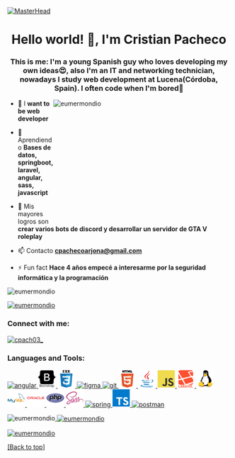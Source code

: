 [![MasterHead](http://propulsive.in/assets/img/service-icon/web.gif)](https://eumermondio.github.io)
<h1 align="center">Hello world! 👋, I'm Cristian Pacheco</h1>
<h3 align="center">This is me: I'm a young Spanish guy who loves developing my own ideas😍, also I'm an IT and networking technician, nowadays I study web development at Lucena(Córdoba, Spain). I often code when I'm bored🥱</h3>

<img align="right" src="https://cdn.dribbble.com/users/1162077/screenshots/3848914/programmer.gif" alt="eumermondio" width="400" height="275" />

- 🔭 I **want to be web developer**

- 🌱 Aprendiendo **Bases de datos, springboot, laravel, angular, sass, javascript**

- 🎉 Mis mayores logros son **crear varios bots de discord y desarrollar un servidor de GTA V roleplay**

- 📫 Contacto **cpachecoarjona@gmail.com**

- ⚡ Fun fact **Hace 4 años empecé a interesarme por la seguridad informática y la programación**

<!-- //////////////////////////////////////////////////////////////////////////////////////////////////////////////////////////////////////////// -->
<p align="left"> <img src="https://komarev.com/ghpvc/?username=eumermondio&label=Visitas&color=0e75b6&style=flat" alt="eumermondio" /> </p>

<p align="left"> <a href="https://github.com/ryo-ma/github-profile-trophy"><img src="https://github-profile-trophy.vercel.app/?username=eumermondio" alt="eumermondio" /></a> </p>

<h3 align="left">Connect with me:</h3>
<p align="left">
<a href="https://instagram.com/cpach03_" target="blank"><img align="center" src="https://raw.githubusercontent.com/rahuldkjain/github-profile-readme-generator/master/src/images/icons/Social/instagram.svg" alt="cpach03_" height="30" width="40" /></a>
</p>

<h3 align="left">Languages and Tools:</h3>
<p align="left"> <a href="https://angular.io" target="_blank" rel="noreferrer"> <img src="https://angular.io/assets/images/logos/angular/angular.svg" alt="angular" width="40" height="40"/> </a> <a href="https://getbootstrap.com" target="_blank" rel="noreferrer"> <img src="https://raw.githubusercontent.com/devicons/devicon/master/icons/bootstrap/bootstrap-plain-wordmark.svg" alt="bootstrap" width="40" height="40"/> </a> <a href="https://www.w3schools.com/css/" target="_blank" rel="noreferrer"> <img src="https://raw.githubusercontent.com/devicons/devicon/master/icons/css3/css3-original-wordmark.svg" alt="css3" width="40" height="40"/> </a> <a href="https://www.figma.com/" target="_blank" rel="noreferrer"> <img src="https://www.vectorlogo.zone/logos/figma/figma-icon.svg" alt="figma" width="40" height="40"/> </a> <a href="https://git-scm.com/" target="_blank" rel="noreferrer"> <img src="https://www.vectorlogo.zone/logos/git-scm/git-scm-icon.svg" alt="git" width="40" height="40"/> </a> <a href="https://www.w3.org/html/" target="_blank" rel="noreferrer"> <img src="https://raw.githubusercontent.com/devicons/devicon/master/icons/html5/html5-original-wordmark.svg" alt="html5" width="40" height="40"/> </a> <a href="https://www.java.com" target="_blank" rel="noreferrer"> <img src="https://raw.githubusercontent.com/devicons/devicon/master/icons/java/java-original.svg" alt="java" width="40" height="40"/> </a> <a href="https://developer.mozilla.org/en-US/docs/Web/JavaScript" target="_blank" rel="noreferrer"> <img src="https://raw.githubusercontent.com/devicons/devicon/master/icons/javascript/javascript-original.svg" alt="javascript" width="40" height="40"/> </a> <a href="https://laravel.com/" target="_blank" rel="noreferrer"> <img src="https://raw.githubusercontent.com/devicons/devicon/master/icons/laravel/laravel-plain-wordmark.svg" alt="laravel" width="40" height="40"/> </a> <a href="https://www.linux.org/" target="_blank" rel="noreferrer"> <img src="https://raw.githubusercontent.com/devicons/devicon/master/icons/linux/linux-original.svg" alt="linux" width="40" height="40"/> </a> <!--<a href="https://mariadb.org/" target="_blank" rel="noreferrer"> <img src="https://www.vectorlogo.zone/logos/mariadb/mariadb-icon.svg" alt="mariadb" width="40" height="40"/> </a>--> <a href="https://www.mysql.com/" target="_blank" rel="noreferrer"> <img src="https://raw.githubusercontent.com/devicons/devicon/master/icons/mysql/mysql-original-wordmark.svg" alt="mysql" width="40" height="40"/> </a> <a href="https://www.oracle.com/" target="_blank" rel="noreferrer"> <img src="https://raw.githubusercontent.com/devicons/devicon/master/icons/oracle/oracle-original.svg" alt="oracle" width="40" height="40"/> </a> <a href="https://www.php.net" target="_blank" rel="noreferrer"> <img src="https://raw.githubusercontent.com/devicons/devicon/master/icons/php/php-original.svg" alt="php" width="40" height="40"/> </a> <a href="https://sass-lang.com" target="_blank" rel="noreferrer"> <img src="https://raw.githubusercontent.com/devicons/devicon/master/icons/sass/sass-original.svg" alt="sass" width="40" height="40"/> </a> <a href="https://spring.io/" target="_blank" rel="noreferrer"> <img src="https://www.vectorlogo.zone/logos/springio/springio-icon.svg" alt="spring" width="40" height="40"/> </a> <a href="https://www.typescriptlang.org/" target="_blank" rel="noreferrer"> <img src="https://raw.githubusercontent.com/devicons/devicon/master/icons/typescript/typescript-original.svg" alt="typescript" width="40" height="40"/> </a> <a href="https://postman.com" target="_blank" rel="noreferrer"> <img src="https://www.vectorlogo.zone/logos/getpostman/getpostman-icon.svg" alt="postman" width="40" height="40"/></p>

<p><img align="left" src="https://github-readme-stats.vercel.app/api/top-langs?username=eumermondio&show_icons=true&theme=dark&locale=en&layout=compact" alt="eumermondio" /></p>

<p>&nbsp;<img align="center" src="https://github-readme-stats.vercel.app/api?username=eumermondio&show_icons=true&theme=dark&cache_seconds=1800&locale=en" alt="eumermondio" /></p>

<p><img align="center" src="https://github-readme-streak-stats.herokuapp.com/?user=eumermondio&theme=dark" alt="eumermondio" /></p>

<p>[<a href="#hello-world--im-cristian-pacheco">Back to top</a>]</p>
